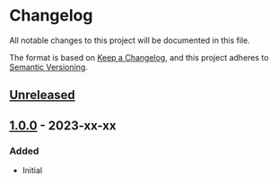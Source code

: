 # Changelog
All notable changes to this project will be documented in this file.

The format is based on [Keep a Changelog](https://keepachangelog.com/en/1.1.0/),
and this project adheres to [Semantic Versioning](https://semver.org/spec/v2.0.0.html).






## [Unreleased]



## [1.0.0] - 2023-xx-xx
### Added
- Initial






[Unreleased]: https://github.com/valtech-commerce/optimizely-config/compare/1.0.0...HEAD
[1.0.0]:      https://github.com/valtech-commerce/optimizely-config/releases/tag/1.0.0
